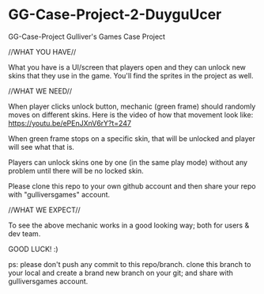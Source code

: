 # GG-Case-Project-2-DuyguUcer
 GG-Case-Project
Gulliver's Games Case Project

//WHAT YOU HAVE//

What you have is a UI/screen that players open and they can unlock new skins that they use in the game. You'll find the sprites in the project as well.

//WHAT WE NEED//

When player clicks unlock button, mechanic (green frame) should randomly moves on different skins. Here is the video of how that movement look like: https://youtu.be/ePEnJXnV6rY?t=247

When green frame stops on a specific skin, that will be unlocked and player will see what that is.

Players can unlock skins one by one (in the same play mode) without any problem until there will be no locked skin.

Please clone this repo to your own github account and then share your repo with "gulliversgames" account.

//WHAT WE EXPECT//

To see the above mechanic works in a good looking way; both for users & dev team.

GOOD LUCK! :)

ps: please don't push any commit to this repo/branch. clone this branch to your local and create a brand new branch on your git; and share with gulliversgames account.
